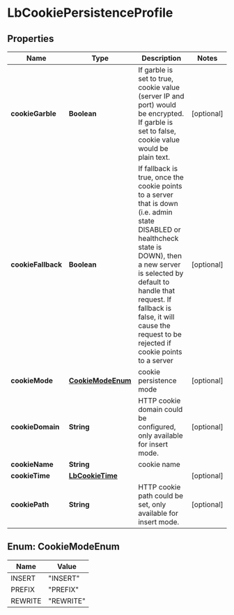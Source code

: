 # LbCookiePersistenceProfile

## Properties
Name | Type | Description | Notes
------------ | ------------- | ------------- | -------------
**cookieGarble** | **Boolean** | If garble is set to true, cookie value (server IP and port) would be encrypted. If garble is set to false, cookie value would be plain text.  |  [optional]
**cookieFallback** | **Boolean** | If fallback is true, once the cookie points to a server that is down (i.e. admin state DISABLED or healthcheck state is DOWN), then a new server is selected by default to handle that request. If fallback is false, it will cause the request to be rejected if cookie points to a server  |  [optional]
**cookieMode** | [**CookieModeEnum**](#CookieModeEnum) | cookie persistence mode |  [optional]
**cookieDomain** | **String** | HTTP cookie domain could be configured, only available for insert mode.  |  [optional]
**cookieName** | **String** | cookie name | 
**cookieTime** | [**LbCookieTime**](LbCookieTime.md) |  |  [optional]
**cookiePath** | **String** | HTTP cookie path could be set, only available for insert mode.  |  [optional]

<a name="CookieModeEnum"></a>
## Enum: CookieModeEnum
Name | Value
---- | -----
INSERT | &quot;INSERT&quot;
PREFIX | &quot;PREFIX&quot;
REWRITE | &quot;REWRITE&quot;
